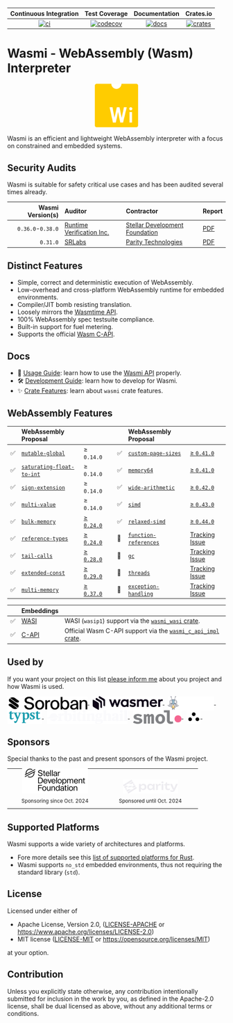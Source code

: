 
| Continuous Integration |     Test Coverage    |  Documentation   |      Crates.io       |
|:----------------------:|:--------------------:|:----------------:|:--------------------:|
| [![ci][1]][2]          | [![codecov][3]][4]   | [![docs][5]][6] | [![crates][7]][8]  |

[1]: https://github.com/wasmi-labs/wasmi/actions/workflows/rust.yml/badge.svg
[2]: https://github.com/wasmi-labs/wasmi/actions/workflows/rust.yml
[3]: https://codecov.io/gh/wasmi-labs/wasmi/branch/main/badge.svg
[4]: https://codecov.io/gh/wasmi-labs/wasmi/branch/main
[5]: https://docs.rs/wasmi/badge.svg
[6]: https://docs.rs/wasmi
[7]: https://img.shields.io/crates/v/wasmi.svg
[8]: https://crates.io/crates/wasmi

[license-mit-badge]: https://img.shields.io/badge/license-MIT-blue.svg
[license-apache-badge]: https://img.shields.io/badge/license-APACHE-orange.svg

# Wasmi - WebAssembly (Wasm) Interpreter

<p align="center">
  <img src="./resources/wasmi-logo.png" width="100" height="100">
</p>

Wasmi is an efficient and lightweight WebAssembly interpreter with a focus on constrained and embedded systems.

## Security Audits

Wasmi is suitable for safety critical use cases and has been audited several times already.

| Wasmi Version(s) | Auditor | Contractor | Report |
|--:|:--|:--|:--|
| `0.36.0`-`0.38.0` | [Runtime Verification Inc.] | [Stellar Development Foundation] | [PDF](./resources/audit-2024-11-27.pdf) |
| `0.31.0` | [SRLabs] | [Parity Technologies] | [PDF](./resources/audit-2023-12-20.pdf) |

[Wasmtime]: https://github.com/bytecodealliance/wasmtime
[SRLabs]: https://www.srlabs.de/
[Runtime Verification Inc.]: https://runtimeverification.com/
[Stellar Development Foundation]: https://stellar.org/foundation
[Parity Technologies]: https://www.parity.io/

## Distinct Features

- Simple, correct and deterministic execution of WebAssembly.
- Low-overhead and cross-platform WebAssembly runtime for embedded environments.
- Compiler/JIT bomb resisting translation.
- Loosely mirrors the [Wasmtime API](https://docs.rs/wasmtime/).
- 100% WebAssembly spec testsuite compliance.
- Built-in support for fuel metering.
- Supports the official [Wasm C-API](https://github.com/WebAssembly/wasm-c-api).

## Docs

- 📖 [Usage Guide](./docs/usage.md): learn how to use the [Wasmi API](https://crates.io/crates/wasmi) properly.
- 🛠️ [Development Guide](./docs/developement.md): learn how to develop for Wasmi.
- ✨ [Crate Features](https://docs.rs/wasmi/latest/wasmi/#crate-features): learn about `wasmi` crate features.

## WebAssembly Features

| | WebAssembly Proposal | | | | WebAssembly Proposal | |
|:-:|:--|:--|:-:|:--|:--|:--|
| ✅ | [`mutable-global`] | ≥ `0.14.0` | | ✅ | [`custom-page-sizes`] | [≥ `0.41.0`][(#1197)] |
| ✅ | [`saturating-float-to-int`] | ≥ `0.14.0` | | ✅ | [`memory64`] | [≥ `0.41.0`][(#1357)] |
| ✅ | [`sign-extension`] | ≥ `0.14.0` | | ✅ | [`wide-arithmetic`] | [≥ `0.42.0`][(#1369)] |
| ✅ | [`multi-value`] | ≥ `0.14.0` | | ✅ | [`simd`] | [≥ `0.43.0`][(#1364)] |
| ✅ | [`bulk-memory`] | [≥ `0.24.0`][(#628)] | | ✅ | [`relaxed-simd`] | [≥ `0.44.0`][(#1443)] |
| ✅ | [`reference-types`] | [≥ `0.24.0`][(#635)] | | 📅 | [`function-references`] | [Tracking Issue][(#774)] |
| ✅ | [`tail-calls`] | [≥ `0.28.0`][(#683)] | | 📅 | [`gc`] | [Tracking Issue][(#775)] |
| ✅ | [`extended-const`] | [≥ `0.29.0`][(#707)] | | 📅 | [`threads`] | [Tracking Issue][(#777)] |
| ✅ | [`multi-memory`] | [≥ `0.37.0`][(#1191)] | | 📅 | [`exception-handling`] | [Tracking Issue][(#1037)] |

| | Embeddings | |
|:-:|:--|:--|
| ✅ | [WASI] | WASI (`wasip1`) support via the [`wasmi_wasi` crate]. |
| ✅ | [C-API] | Official Wasm C-API support via the [`wasmi_c_api_impl` crate]. |

[`mutable-global`]: https://github.com/WebAssembly/mutable-global
[`saturating-float-to-int`]: https://github.com/WebAssembly/nontrapping-float-to-int-conversions
[`sign-extension`]: https://github.com/WebAssembly/sign-extension-ops
[`multi-value`]: https://github.com/WebAssembly/multi-value
[`reference-types`]: https://github.com/WebAssembly/reference-types
[`bulk-memory`]: https://github.com/WebAssembly/bulk-memory-operations
[`simd` ]: https://github.com/webassembly/simd
[`tail-calls`]: https://github.com/WebAssembly/tail-call
[`extended-const`]: https://github.com/WebAssembly/extended-const
[`function-references`]: https://github.com/WebAssembly/function-references
[`gc`]: https://github.com/WebAssembly/gc
[`multi-memory`]: https://github.com/WebAssembly/multi-memory
[`threads`]: https://github.com/WebAssembly/threads
[`relaxed-simd`]: https://github.com/WebAssembly/relaxed-simd
[`exception-handling`]: https://github.com/WebAssembly/exception-handling
[`custom-page-sizes`]: https://github.com/WebAssembly/custom-page-sizes
[`memory64`]: https://github.com/WebAssembly/memory64
[`wide-arithmetic`]: https://github.com/WebAssembly/wide-arithmetic

[WASI]: https://github.com/WebAssembly/WASI
[C-API]: https://github.com/WebAssembly/wasm-c-api
[`wasmi_wasi` crate]: ./crates/wasi
[`wasmi_c_api_impl` crate]: ./crates/c_api

[(#363)]: https://github.com/wasmi-labs/wasmi/issues/363
[(#364)]: https://github.com/wasmi-labs/wasmi/issues/364
[(#496)]: https://github.com/wasmi-labs/wasmi/issues/496
[(#628)]: https://github.com/wasmi-labs/wasmi/pull/628
[(#635)]: https://github.com/wasmi-labs/wasmi/pull/635
[(#638)]: https://github.com/wasmi-labs/wasmi/pull/638
[(#683)]: https://github.com/wasmi-labs/wasmi/pull/683
[(#707)]: https://github.com/wasmi-labs/wasmi/pull/707
[(#774)]: https://github.com/wasmi-labs/wasmi/pull/774
[(#775)]: https://github.com/wasmi-labs/wasmi/pull/775
[(#776)]: https://github.com/wasmi-labs/wasmi/pull/776
[(#777)]: https://github.com/wasmi-labs/wasmi/pull/777
[(#1037)]: https://github.com/wasmi-labs/wasmi/issues/1137
[(#1197)]: https://github.com/wasmi-labs/wasmi/issues/1197
[(#1191)]: https://github.com/wasmi-labs/wasmi/issues/1191
[(#1357)]: https://github.com/wasmi-labs/wasmi/issues/1357
[(#1364)]: https://github.com/wasmi-labs/wasmi/issues/1364
[(#1369)]: https://github.com/wasmi-labs/wasmi/issues/1369
[(#1443)]: https://github.com/wasmi-labs/wasmi/pull/1443

## Used by

If you want your project on this list [please inform me](mailto:robin.freyler@gmail.com) about you project and how Wasmi is used.

<a href="https://stellar.org/soroban">
  <picture>
    <source srcset="./resources/logos/users/soroban-white.svg" media="(prefers-color-scheme: dark)">
    <source srcset="./resources/logos/users/soroban-black.svg" media="(prefers-color-scheme: light)">
    <img
      src="./resources/logos/users/soroban-black.svg"
      height="32"
      style="vertical-align: middle;"
      alt="Stellar Soroban"
    />
  </picture>
</a>&nbsp;
<a href="https://wasmer.io">
  <img
    src="./resources/logos/users/wasmer.svg"
    height="32" style="vertical-align: middle;" alt="Wasmer"
  />
</a>&nbsp;
<a href="https://fireflyzero.com">
  <img
    src="./resources/logos/users/firefly-zero.png"
    height="32" style="vertical-align: middle;" alt="Firefly Zero"
  />
</a>&nbsp;
<a href="https://typst.app">
  <img
    src="./resources/logos/users/typst.png"
    height="32" style="vertical-align: middle;" alt="Typst"
  />
</a>&nbsp;
<a href="https://orbitinghail.dev">
  <img
    src="./resources/logos/users/orbitinghail.png"
    height="32" style="vertical-align: middle;" alt="Orbiting Hail"
  />
</a>&nbsp;
<a href="https://github.com/smol-dot/smoldot">
  <img
    src="./resources/logos/users/smoldot.png"
    height="32" style="vertical-align: middle;" alt="Smoldot"
  />
</a>&nbsp;
<a href="https://github.com/Askannz/munal-os">
  <img
    src="./resources/logos/users/munal-os.png"
    height="32" style="vertical-align: middle;" alt="Munal OS"
  />
</a>&nbsp;

## Sponsors

Special thanks to the past and present sponsors of the Wasmi project.

<table>
  <tr>
    <td align="center" style="padding: 10px; width: 200px;">
      <div style="height: 50px; display: flex; flex-direction: column; justify-content: flex-end;">
        <a href="https://stellar.org/foundation">
          <picture>
            <source srcset="./resources/logos/sponsors/sdf-white.svg" media="(prefers-color-scheme: dark)">
            <source srcset="./resources/logos/sponsors/sdf-black.svg" media="(prefers-color-scheme: light)">
            <img
              src="./resources/logos/sponsors/sdf-black.svg"
              height="64"
              alt="Stellar Development Foundation"
              style="display: inline-block"
            />
          </picture>
        </a>
      </div>
      <div><sub>Sponsoring since Oct. 2024</sub></div>
    </td>
    <td align="center" style="padding: 10px; width: 200px;">
      <div style="height: 50px; display: flex; flex-direction: column; justify-content: flex-end;">
        <a href="https://parity.io">
          <img
            src="./resources/logos/sponsors/parity.svg"
            height="32"
            alt="Parity Technologies"
          />
        </a>
      </div>
      <div><sub>Sponsored until Oct. 2024</sub></div>
    </td>
  </tr>
</table>

## Supported Platforms

Wasmi supports a wide variety of architectures and platforms.

- Fore more details see this [list of supported platforms for Rust](https://doc.rust-lang.org/stable/rustc/platform-support.html).
- Wasmi supports `no_std` embedded environments, thus not requiring the standard library (`std`).

## License

Licensed under either of

  * Apache License, Version 2.0, ([LICENSE-APACHE](LICENSE-APACHE) or <https://www.apache.org/licenses/LICENSE-2.0>)
  * MIT license ([LICENSE-MIT](LICENSE-MIT) or <https://opensource.org/licenses/MIT>)

at your option.

## Contribution

Unless you explicitly state otherwise, any contribution intentionally submitted for inclusion in the work by you, as defined in the Apache-2.0 license, shall be dual licensed as above, without any additional terms or conditions.
